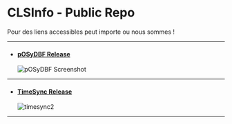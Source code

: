 # CLSInfo - Public Repo 
Pour des liens accessibles peut importe ou nous sommes !  

---
+ #### [pOSyDBF Release](https://github.com/CLS-Info/CLS-Public/releases/tag/Alexis)
  ![pOSyDBF Screenshot](https://github.com/CLS-Info/Alexis_CLS/blob/main/Screenshot%20and%20Guide/Screenshot/pOSyDBF/pOSyDBF-TEST-RELEASED.png)
---
+ #### [TimeSync Release](https://github.com/CLS-Info/CLS-Public/releases/tag/workarounds)
  ![timesync2](https://github.com/CLS-Info/CLS-Public/assets/22131318/f3c3f5fd-c389-439c-9758-9a7ba2e6cd3c)
---
